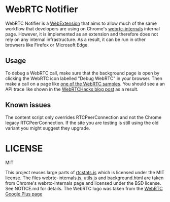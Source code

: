 # WebRTC Notifier

WebRTC Notifier is a [WebExtension](https://developer.mozilla.org/en-US/Add-ons/WebExtensions) that 
aims to allow much of the same workflow that developers are using on Chrome's [webrtc-internals](https://testrtc.com/webrtc-internals-documentation/)
internal page. However, it is implemented as an extension and therefore does not rely on any internal infrastructure.
As a result, it can be run in other browsers like Firefox or Microsoft Edge.

## Usage
To debug a WebRTC call, make sure that the background page is open by clicking
the WebRTC icon labelled "Debug WebRTC" in your browser. Then make a call
on a page like [one of the WebRTC samples](https://webrtc.github.io/samples/src/content/peerconnection/pc1/). You should see a an API trace like shown in the
[WebRTCHacks blog post](https://webrtchacks.com/webrtc-externals/) as a result.

## Known issues
The content script only overrides RTCPeerConnection and not the Chrome legacy RTCPeerConnection. If the site you are testing is still using the old variant you might suggest they upgrade.

# LICENSE
MIT

This project reuses large parts of [rtcstats.js](https://github.com/opentok/rtcstats) which is licensed under the MIT license.
The files webrtc-internals.js, utils.js and background.html are taken from Chrome's webrtc-internals page and licensed under the BSD license. See NOTICE.md for details.
The WebRTC logo was taken from the [WebRTC Google Plus page](https://plus.google.com/+WebRTCorg/posts)
